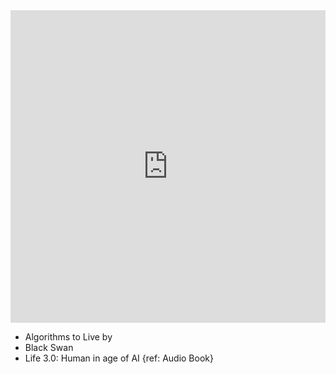 <!-- <iframe src="https://docs.google.com/spreadsheets/d/e/2PACX-1vQK9QZNYSlsBEg6e-r080itSlMx6IZTfDi_nOe5CqSh7NNzpAiGu7JcC5Vm3H-siNRpQbDj4F0_QUa6/pubhtml?gid=2013793469&amp;single=true&amp;widget=true&amp;headers=false"></iframe> -->
<iframe 
    src="https://docs.google.com/spreadsheets/d/e/2PACX-1vQK9QZNYSlsBEg6e-r080itSlMx6IZTfDi_nOe5CqSh7NNzpAiGu7JcC5Vm3H-siNRpQbDj4F0_QUa6/pubhtml?gid=2013793469&single=true"
    width="100%" 
    height="500" 
    frameborder="0" 
    scrolling="no">
</iframe>

- Algorithms to Live by
- Black Swan
- Life 3.0: Human in age of AI {ref: Audio Book}